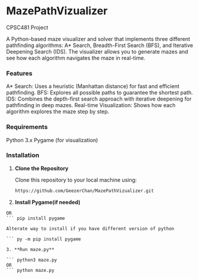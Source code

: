 # MazePathVizualizer

CPSC481 Project

A Python-based maze visualizer and solver that implements three different pathfinding algorithms: A\* Search, Breadth-First Search (BFS), and Iterative Deepening Search (IDS). The visualizer allows you to generate mazes and see how each algorithm navigates the maze in real-time.

### Features

A\* Search: Uses a heuristic (Manhattan distance) for fast and efficient pathfinding.
BFS: Explores all possible paths to guarantee the shortest path.
IDS: Combines the depth-first search approach with iterative deepening for pathfinding in deep mazes.
Real-time Visualization: Shows how each algorithm explores the maze step by step.

### Requirements

Python 3.x
Pygame (for visualization)

### Installation

1. **Clone the Repository**

   Clone this repository to your local machine using:

   ```bash
   https://github.com/GeezerChan/MazePathVizualizer.git

   ```

2. **Install Pygame(if needed)**

``` pip install -r requirements.txt
OR
``` pip install pygame

Alterate way to install if you have different version of python

``` py -m pip install pygame

3. **Run maze.py**

``` python3 maze.py
OR
``` python maze.py
